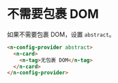 # 不需要包裹 DOM

如果不需要包裹 DOM，设置 `abstract`。

```html
<n-config-provider abstract>
  <n-card>
    <n-tag>无包裹 DOM</n-tag>
  </n-card>
</n-config-provider>
```
